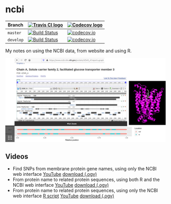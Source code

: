 # ncbi

Branch    |[![Travis CI logo](pics/TravisCI.png)](https://travis-ci.org)                                                                            |[![Codecov logo](pics/Codecov.png)](https://www.codecov.io)
----------|-----------------------------------------------------------------------------------------------------------------------------------------|------------------------------------------------------------------------------------------------------------------------------------------------------------------------
`master`  |[![Build Status](https://travis-ci.org/richelbilderbeek/ncbi.svg?branch=master)](https://travis-ci.org/richelbilderbeek/ncbi)  |[![codecov.io](https://codecov.io/github/richelbilderbeek/ncbi/coverage.svg?branch=master)](https://codecov.io/github/richelbilderbeek/ncbi?branch=master)
`develop` |[![Build Status](https://travis-ci.org/richelbilderbeek/ncbi.svg?branch=develop)](https://travis-ci.org/richelbilderbeek/ncbi) |[![codecov.io](https://codecov.io/github/richelbilderbeek/ncbi/coverage.svg?branch=develop)](https://codecov.io/github/richelbilderbeek/ncbi?branch=develop)

My notes on using the NCBI data, from website and using R.

![](man/figures/prediction_versus_reality.png)

## Videos

 * Find SNPs from membrane protein gene names,
   using only the NCBI web interface 
   [YouTube](https://youtu.be/7QMUx-X5cM8)
   [download (.ogv)](http://richelbilderbeek.nl/ncbi_find_snps_from_membrane_protein_gene_names.ogv)
 * From protein name to related protein sequences,
   using both R and the NCBI web interface 
   [YouTube](https://youtu.be/7QMUx-X5cM8)
   [download (.ogv)](http://richelbilderbeek.nl/ncbi_protein_name_to_related_msa_in_r_and_web_interface.ogv)
 * From protein name to related protein sequences,
   using only the NCBI web interface 
   [R script](scripts/from_protein_to_msa_of_related_proteins.R)
   [YouTube](https://youtu.be/TGA6_4i-xTo)
   [download (.ogv)](http://richelbilderbeek.nl/ncbi_protein_name_to_related_msa.ogv)

